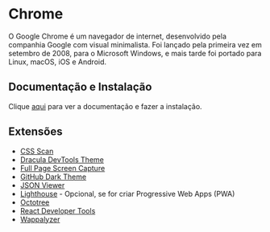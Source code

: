 # Chrome

O Google Chrome é um navegador de internet, desenvolvido pela companhia Google com visual minimalista. Foi lançado pela primeira vez em setembro de 2008, para o Microsoft Windows, e mais tarde foi portado para Linux, macOS, iOS e Android.

## Documentação e Instalação

Clique [aqui](https://www.google.com/chrome) para ver a documentação e fazer a instalação.

## Extensões

- [CSS Scan](extensions/css-scan.md)
- [Dracula DevTools Theme](extensions/dracula-devtools-theme.md)
- [Full Page Screen Capture](extensions/full-page-screen-capture.md)
- [GitHub Dark Theme](extensions/github-dark-theme.md)
- [JSON Viewer](extensions/json-viewer.md)
- [Lighthouse](extensions/lighthouse.md) - Opcional, se for criar Progressive Web Apps (PWA)
- [Octotree](extensions/octotree.md)
- [React Developer Tools](extensions/react-developer-tools.md)
- [Wappalyzer](extensions/wappalyzer.md)